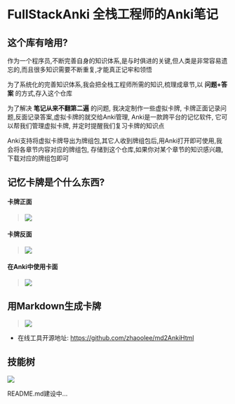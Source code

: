# FullStackAnki 全栈工程师的Anki笔记


## 这个库有啥用?

作为一个程序员,不断完善自身的知识体系,是与时俱进的关键,但人类是非常容易遗忘的,而且很多知识需要不断重复,才能真正记牢和领悟

为了系统化的完善知识体系,我会把全栈工程师所需的知识,梳理成章节,以 **问题+答案** 的方式,存入这个仓库

为了解决 **笔记从来不翻第二遍** 的问题, 我决定制作一些虚拟卡牌, 卡牌正面记录问题,反面记录答案,虚拟卡牌的就交给Anki管理, Anki是一款跨平台的记忆软件, 它可以帮我们管理虚拟卡牌, 并定时提醒我们复习卡牌的知识点

Anki支持将虚拟卡牌导出为牌组包,其它人收到牌组包后,用Anki打开即可使用,我会将各章节内容对应的牌组包, 存储到这个仓库,如果你对某个章节的知识感兴趣,下载对应的牌组包即可

## 记忆卡牌是个什么东西?

#### 卡牌正面

> ![](https://upload-images.jianshu.io/upload_images/3203841-2360e13b286b00ec.jpg)


#### 卡牌反面

> ![](https://upload-images.jianshu.io/upload_images/3203841-d4dd090c37b49f89.jpg)


#### 在Anki中使用卡面

> ![](https://upload-images.jianshu.io/upload_images/3203841-4a34ed059a2adca9.gif)


## 用Markdown生成卡牌
>  ![](https://upload-images.jianshu.io/upload_images/3203841-3b6ea7bd1cad09b6.gif)
- 在线工具开源地址: https://github.com/zhaoolee/md2AnkiHtml




## 技能树
![](https://user-images.githubusercontent.com/15868458/61258531-d320d780-a7a8-11e9-8025-5bf93d29d9da.png)



README.md建设中...
